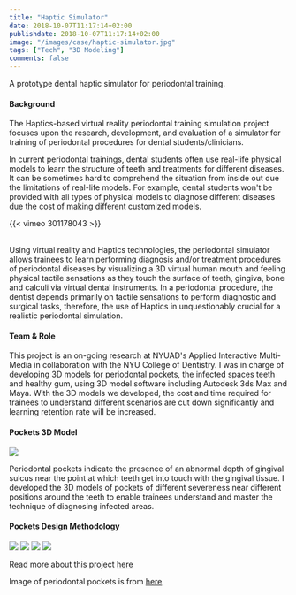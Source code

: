 ```yaml
---
title: "Haptic Simulator"
date: 2018-10-07T11:17:14+02:00
publishdate: 2018-10-07T11:17:14+02:00
image: "/images/case/haptic-simulator.jpg"
tags: ["Tech", "3D Modeling"]
comments: false
---
```


A prototype dental haptic simulator for periodontal training.



#### Background

The Haptics-based virtual reality periodontal training
 simulation project focuses upon the research, 
 development, and evaluation of a simulator for 
 training of periodontal procedures for dental students/clinicians.


In current periodontal trainings, dental students
often use real-life physical models to learn the structure
of teeth and treatments for different diseases.
It can be sometimes hard to comprehend the situation from 
inside out due the limitations of real-life
models. For example, dental students won't be provided
with all types of physical models to diagnose different diseases
due the cost of making different customized models.

 {{< vimeo 301178043 >}}
 
 <br>
 Using virtual reality and Haptics technologies, 
 the periodontal simulator allows trainees to 
 learn performing diagnosis and/or treatment 
 procedures of periodontal diseases by 
 visualizing a 3D virtual human mouth and 
 feeling physical tactile sensations as they 
 touch the surface of teeth, gingiva, bone and 
 calculi via virtual dental instruments. 
 In a periodontal procedure, the dentist depends 
 primarily on tactile sensations to perform diagnostic
  and surgical tasks, therefore, 
  the use of Haptics in unquestionably crucial 
  for a realistic periodontal simulation.

#### Team & Role

This project is an on-going research at NYUAD's Applied
Interactive Multi-Media in collaboration with the NYU College of Dentistry. 
I was in charge of developing 3D models
for periodontal pockets, the infected spaces teeth and healthy
gum, using 3D model software including Autodesk 3ds Max and Maya. 
With the 3D models we developed, the cost and time required for trainees to understand different
scenarios are cut down significantly and
learning retention rate will be increased.


#### Pockets 3D Model
![](/images/case/pockets.jpg)

Periodontal pockets indicate the presence of an abnormal
depth of gingival sulcus near the point at which teeth
get into touch with the gingival tissue. I developed
the 3D models of pockets of different severeness near different positions
around the teeth to enable trainees understand and master
the technique of diagnosing infected areas.


#### Pockets Design Methodology
![](/images/case/pocket1.jpg)
![](/images/case/pocket2.jpg)
![](/images/case/pocket3.jpg)
![](/images/case/pocket4.jpg)

Read more about this project [here](https://wp.nyu.edu/aimlab/research_projects/haptic_simulator/)

Image of periodontal pockets is from [here](https://www.kevinconnellydmd.com/periodontal-disease-and-treatment)